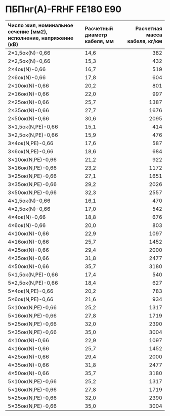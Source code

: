 # ПБПнг(А)-FRHF FE180 E90

| Число жил, номинальное сечение (мм2), исполнение, напряжение (кВ)   | Расчетный диаметр кабеля, мм   |   Расчетная масса кабеля, кг/км |
|:--------------------------------------------------------------------|:-------------------------------|--------------------------------:|
| 2×1,5ок(N)-0,66                                                     | 14,6                           |                             382 |
| 2×2,5ок(N)-0,66                                                     | 15,3                           |                             432 |
| 2×4ок(N)-0,66                                                       | 16,7                           |                             519 |
| 2×6ок(N)-0,66                                                       | 17,8                           |                             604 |
| 2×10ок(N)-0,66                                                      | 20,2                           |                             801 |
| 2×16ок(N)-0,66                                                      | 22,0                           |                             997 |
| 2×25ок(N)-0,66                                                      | 25,7                           |                            1387 |
| 2×35ок(N)-0,66                                                      | 27,7                           |                            1676 |
| 2×50ок(N)-0,66                                                      | 30,6                           |                            2095 |
| 3×1,5ок(N,PE)-0,66                                                  | 15,1                           |                             414 |
| 3×2,5ок(N,PE)-0,66                                                  | 15,9                           |                             476 |
| 3×4ок(N,PE)-0,66                                                    | 17,6                           |                             587 |
| 3×6ок(N,PE)-0,66                                                    | 18,6                           |                             684 |
| 3×10ок(N,PE)-0,66                                                   | 21,2                           |                             922 |
| 3×16ок(N,PE)-0,66                                                   | 23,2                           |                            1172 |
| 3×25ок(N,PE)-0,66                                                   | 27,1                           |                            1651 |
| 3×35ок(N,PE)-0,66                                                   | 29,2                           |                            2026 |
| 3×50ок(N,PE)-0,66                                                   | 32,3                           |                            2557 |
| 4×1,5ок(N)-0,66                                                     | 16,1                           |                             470 |
| 4×2,5ок(N)-0,66                                                     | 17,0                           |                             542 |
| 4×4ок(N)-0,66                                                       | 18,8                           |                             676 |
| 4×6ок(N)-0,66                                                       | 20,0                           |                             803 |
| 4×10ок(N)-0,66                                                      | 22,9                           |                            1097 |
| 4×16ок(N)-0,66                                                      | 25,7                           |                            1452 |
| 4×25ок(N)-0,66                                                      | 29,4                           |                            2000 |
| 4×35ок(N)-0,66                                                      | 31,8                           |                            2477 |
| 4×50ок(N)-0,66                                                      | 35,7                           |                            3180 |
| 5×1,5ок(N,PE)-0,66                                                  | 17,4                           |                             540 |
| 5×2,5ок(N,PE)-0,66                                                  | 18,4                           |                             627 |
| 5×4ок(N,PE)-0,66                                                    | 20,2                           |                             783 |
| 5×6ок(N,PE)-0,66                                                    | 21,6                           |                             934 |
| 5×10ок(N,PE)-0,66                                                   | 25,2                           |                            1317 |
| 5×16ок(N,PE)-0,66                                                   | 27,8                           |                            1719 |
| 5×25ок(N,PE)-0,66                                                   | 32,0                           |                            2390 |
| 5×35ок(N,PE)-0,66                                                   | 35,0                           |                            3004 |
| 4×10ок(N)-0,66                                                      | 22,9                           |                            1097 |
| 4×16ок(N)-0,66                                                      | 25,7                           |                            1452 |
| 4×25ок(N)-0,66                                                      | 29,4                           |                            2000 |
| 4×35ок(N)-0,66                                                      | 31,8                           |                            2477 |
| 4×50ок(N)-0,66                                                      | 35,7                           |                            3180 |
| 5×10ок(N,PE)-0,66                                                   | 25,2                           |                            1317 |
| 5×16ок(N,PE)-0,66                                                   | 27,8                           |                            1719 |
| 5×25ок(N,PE)-0,66                                                   | 32,0                           |                            2390 |
| 5×35ок(N,PE)-0,66                                                   | 35,0                           |                            3004 |